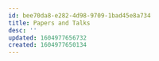 ```yaml
---
id: bee70da8-e282-4d98-9709-1bad45e8a734
title: Papers and Talks
desc: ''
updated: 1604977656732
created: 1604977650134
---
```


